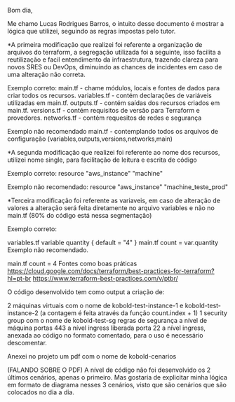 Bom dia,

Me chamo Lucas Rodrigues Barros, o intuito desse documento é mostrar a lógica que utilizei, seguindo as regras impostas pelo tutor.

*A primeira modificação que realizei foi referente a organização de arquivos do terraform, a segregação utilizada foi a seguinte, isso facilita a reutilização e facil entendimento da infraestrutura, trazendo clareza para novos SRES ou DevOps, diminuindo as chances de incidentes em caso de uma alteração não correta.

Exemplo correto: main.tf - chame módulos, locais e fontes de dados para criar todos os recursos. variables.tf - contém declarações de variáveis utilizadas em main.tf. outputs.tf - contém saídas dos recursos criados em main.tf. versions.tf - contém requisitos de versão para Terraform e provedores. networks.tf - contém requesitos de redes e segurança

Exemplo não recomendado main.tf - contemplando todos os arquivos de configuração (variables,outputs,versions,networks,main)

*A segunda modificação que realizei foi referente ao nome dos recursos, utilizei nome single, para facilitação de leitura e escrita de código

Exemplo correto: resource "aws_instance" "machine"

Exemplo não recomendado: resource "aws_instance" "machine_teste_prod"

*Terceira modificação foi referente as variaveis, em caso de alteração de valores a alteração será feita diretamente no arquivo variables e não no main.tf (80% do código está nessa segmentação)

Exemplo correto:

variables.tf variable quantity { default = "4" }
main.tf count = var.quantity
Exemplo não recomendado.

main.tf count = 4
Fontes como boas práticas https://cloud.google.com/docs/terraform/best-practices-for-terraform?hl=pt-br https://www.terraform-best-practices.com/v/ptbr/

O código desenvolvido tem como output a criação de:

2 máquinas virtuais com o nome de kobold-test-instance-1 e kobold-test-instance-2 (a contagem é feita através da função count.index + 1) 1 security group com o nome de kobold-test-sg regras de segurança a nível de máquina portas 443 a nível ingress liberada porta 22 a nível ingress, anexada ao código no formato comentado, para o uso é necessário descomentar.

Anexei no projeto um pdf com o nome de kobold-cenarios

(FALANDO SOBRE O PDF) A nível de código não foi desenvolvido os 2 últimos cenários, apenas o primeiro. Mas gostaria de explicitar minha lógica em formato de diagrama nesses 3 cenários, visto que são cenários que são colocados no dia a dia.
